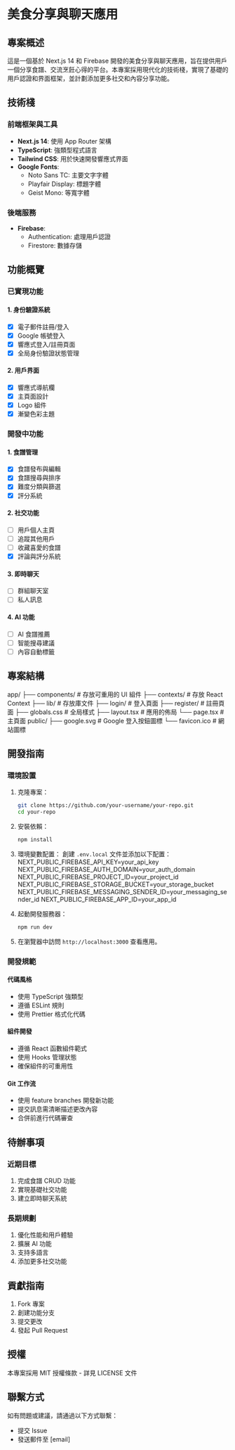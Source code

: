 # 美食分享與聊天應用

## 專案概述

這是一個基於 Next.js 14 和 Firebase 開發的美食分享與聊天應用，旨在提供用戶一個分享食譜、交流烹飪心得的平台。本專案採用現代化的技術棧，實現了基礎的用戶認證和界面框架，並計劃添加更多社交和內容分享功能。

## 技術棧

### 前端框架與工具

- **Next.js 14**: 使用 App Router 架構
- **TypeScript**: 強類型程式語言
- **Tailwind CSS**: 用於快速開發響應式界面
- **Google Fonts**:
  - Noto Sans TC: 主要文字字體
  - Playfair Display: 標題字體
  - Geist Mono: 等寬字體

### 後端服務

- **Firebase**:
  - Authentication: 處理用戶認證
  - Firestore: 數據存儲

## 功能概覽

### 已實現功能

#### 1. 身份驗證系統

- [x] 電子郵件註冊/登入
- [x] Google 帳號登入
- [x] 響應式登入/註冊頁面
- [x] 全局身份驗證狀態管理

#### 2. 用戶界面

- [x] 響應式導航欄
- [x] 主頁面設計
- [x] Logo 組件
- [x] 漸變色彩主題

### 開發中功能

#### 1. 食譜管理

- [x] 食譜發布與編輯
- [x] 食譜搜尋與排序
- [x] 難度分類與篩選
- [x] 評分系統

#### 2. 社交功能

- [ ] 用戶個人主頁
- [ ] 追蹤其他用戶
- [ ] 收藏喜愛的食譜
- [x] 評論與評分系統

#### 3. 即時聊天

- [ ] 群組聊天室
- [ ] 私人訊息

#### 4. AI 功能

- [ ] AI 食譜推薦
- [ ] 智能搜尋建議
- [ ] 內容自動標籤

## 專案結構

app/
├── components/ # 存放可重用的 UI 組件
├── contexts/ # 存放 React Context
├── lib/ # 存放庫文件
├── login/ # 登入頁面
├── register/ # 註冊頁面
├── globals.css # 全局樣式
├── layout.tsx # 應用的佈局
└── page.tsx # 主頁面
public/
├── google.svg # Google 登入按鈕圖標
└── favicon.ico # 網站圖標

## 開發指南

### 環境設置

1. 克隆專案：
   ```bash
   git clone https://github.com/your-username/your-repo.git
   cd your-repo
   ```
2. 安裝依賴：
   ```bash
   npm install
   ```
3. 環境變數配置：
   創建 `.env.local` 文件並添加以下配置：
   NEXT_PUBLIC_FIREBASE_API_KEY=your_api_key
   NEXT_PUBLIC_FIREBASE_AUTH_DOMAIN=your_auth_domain
   NEXT_PUBLIC_FIREBASE_PROJECT_ID=your_project_id
   NEXT_PUBLIC_FIREBASE_STORAGE_BUCKET=your_storage_bucket
   NEXT_PUBLIC_FIREBASE_MESSAGING_SENDER_ID=your_messaging_sender_id
   NEXT_PUBLIC_FIREBASE_APP_ID=your_app_id

4. 起動開發服務器：
   ```bash
   npm run dev
   ```
5. 在瀏覽器中訪問 `http://localhost:3000` 查看應用。

### 開發規範

#### 代碼風格

- 使用 TypeScript 強類型
- 遵循 ESLint 規則
- 使用 Prettier 格式化代碼

#### 組件開發

- 遵循 React 函數組件範式
- 使用 Hooks 管理狀態
- 確保組件的可重用性

#### Git 工作流

- 使用 feature branches 開發新功能
- 提交訊息需清晰描述更改內容
- 合併前進行代碼審查

## 待辦事項

### 近期目標

1. 完成食譜 CRUD 功能
2. 實現基礎社交功能
3. 建立即時聊天系統

### 長期規劃

1. 優化性能和用戶體驗
2. 擴展 AI 功能
3. 支持多語言
4. 添加更多社交功能

## 貢獻指南

1. Fork 專案
2. 創建功能分支
3. 提交更改
4. 發起 Pull Request

## 授權

本專案採用 MIT 授權條款 - 詳見 LICENSE 文件

## 聯繫方式

如有問題或建議，請通過以下方式聯繫：

- 提交 Issue
- 發送郵件至 [email]
